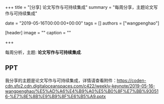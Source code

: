 +++
title = "[分享] 论文写作与可持续集成"
summary = "每周分享，主题论文写作与可持续集成"

date = "2019-05-16T00:00:00+00:00"
tags = []
authors = ["wangpenghao"]

[header]
image = ""
caption = ""

+++

每周分析，主题: **论文写作与可持续集成**.

## PPT


我分享的主题是论文写作与可持续集成，详情请查看附件：https://coden-cdn.sfo2.cdn.digitaloceanspaces.com/c422/weekly-keynote/2019-05-16-wangpenghao/%E5%AD%A6%E4%B9%A0%E5%B0%8F%E7%BB%930516-%E7%8E%8B%E9%B9%8F%E6%B5%A9.pptx